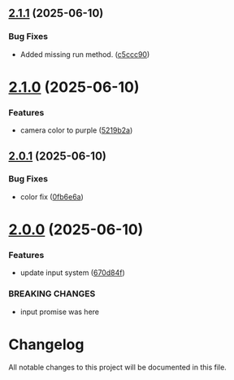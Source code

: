 ## [2.1.1](https://github.com/promiseudomah/com.metaversemagna.tpromise/compare/v2.1.0...v2.1.1) (2025-06-10)


### Bug Fixes

* Added missing run method. ([c5ccc90](https://github.com/promiseudomah/com.metaversemagna.tpromise/commit/c5ccc9073c3b41a325e1d8e5c88a62062f8766c3))

# [2.1.0](https://github.com/promiseudomah/com.metaversemagna.tpromise/compare/v2.0.1...v2.1.0) (2025-06-10)


### Features

* camera color to purple ([5219b2a](https://github.com/promiseudomah/com.metaversemagna.tpromise/commit/5219b2addb41ce8db985a8cc0710ba437a842cb3))

## [2.0.1](https://github.com/promiseudomah/com.metaversemagna.tpromise/compare/v2.0.0...v2.0.1) (2025-06-10)


### Bug Fixes

* color fix ([0fb6e6a](https://github.com/promiseudomah/com.metaversemagna.tpromise/commit/0fb6e6a3886f233592ecd1f3551c5b3bb77b9352))

# [2.0.0](https://github.com/promiseudomah/com.metaversemagna.tpromise/compare/v1.2.2...v2.0.0) (2025-06-10)


### Features

* update input system ([670d84f](https://github.com/promiseudomah/com.metaversemagna.tpromise/commit/670d84fa84f130de4e78cb3c0fc1fe6a32bc1cef))


### BREAKING CHANGES

* input promise was here

# Changelog

All notable changes to this project will be documented in this file.
